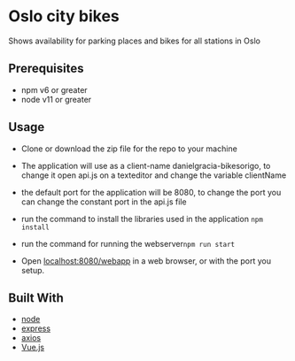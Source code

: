 # Oslo city bikes
Shows availability for parking places and bikes for all stations in Oslo
## Prerequisites
* npm v6 or greater
* node v11 or greater

## Usage
* Clone or download the zip file for the repo to your machine
* The application will use as a client-name danielgracia-bikesorigo, to change it open api.js on a texteditor and change the variable clientName
* the default port for the application will be 8080, to change the port you can change the constant port in the api.js file
* run the command to install the libraries used in the application 
`npm install`

* run the command for running the webserver`npm run start`

* Open  [localhost:8080/webapp](https://localhost:8080/webapp) in a web browser, or with the port you setup.

## Built With
* [node](https://nodejs.org)
* [express](https://expressjs.com/)
* [axios](https://github.com/axios/axios)
* [Vue.js](https://vuejs.org/)